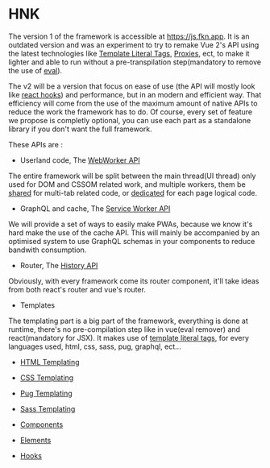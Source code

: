 # HNK
The version 1 of the framework is accessible at https://js.fkn.app.
It is an outdated version and was an experiment to try to remake Vue 2's API using the latest technologies like
[Template Literal Tags](https://developer.mozilla.org/en-US/docs/Web/JavaScript/Reference/Template_literals),
[Proxies](https://developer.mozilla.org/en-US/docs/Web/JavaScript/Reference/Global_Objects/Proxy),
ect, to make it lighter and able to run without a pre-transpilation step(mandatory to remove the use of 
[eval](https://developer.mozilla.org/en-US/docs/Web/JavaScript/Reference/Global_Objects/eval)).

The v2 will be a version that focus on ease of use
(the API will mostly look like [react hooks](https://reactjs.org/docs/hooks-intro.html))
and performance, but in an modern and efficient way.
That efficiency will come from the use of the maximum amount of native APIs to reduce the work the framework has to do.
Of course, every set of feature we propose is completly optional,
you can use each part as a standalone library if you don't want the full  framework.

These APIs are :

- Userland code, The [WebWorker API](https://developer.mozilla.org/en-US/docs/Web/API/Web_Workers_API)

The entire framework will be split between the main thread(UI thread) only used for DOM and CSSOM related work, 
and multiple workers, them be [shared](https://developer.mozilla.org/en-US/docs/Web/API/SharedWorker) for multi-tab related code, 
or [dedicated](https://developer.mozilla.org/en-US/docs/Web/API/DedicatedWorkerGlobalScope) for each page logical code.

- GraphQL and cache, The [Service Worker API](https://developer.mozilla.org/en-US/docs/Web/API/Service_Worker_API)

We will provide a set of ways to easily make PWAs, because we know it's hard make the use of the cache API.
This will mainly be accompanied by an optimised system to use GraphQL schemas in your components to reduce bandwith consumption.

- Router, The [History API](https://developer.mozilla.org/en-US/docs/Web/API/History_API)

Obviously, with every framework come its router component, it'll take ideas from both react's router and vue's router.

- Templates

The templating part is a big part of the framework, 
everything is done at runtime, 
there's no pre-compilation step like in vue(eval remover) and react(mandatory for JSX).
It makes use of [template literal tags](https://developer.mozilla.org/en-US/docs/Web/JavaScript/Reference/Template_literals), 
for every languages used, html, css, sass, pug, graphql, ect...


- [HTML Templating](https://github.com/Banou26/HNK/tree/master/packages/html)
- [CSS Templating](https://github.com/Banou26/HNK/tree/master/packages/css)
- [Pug Templating](https://github.com/Banou26/HNK/tree/master/packages/poz)
- [Sass Templating](https://github.com/Banou26/HNK/tree/master/packages/soz)

- [Components](https://github.com/Banou26/HNK/tree/master/packages/component)
- [Elements](https://github.com/Banou26/HNK/tree/master/packages/element)
- [Hooks](https://github.com/Banou26/HNK/tree/master/packages/hooks)
